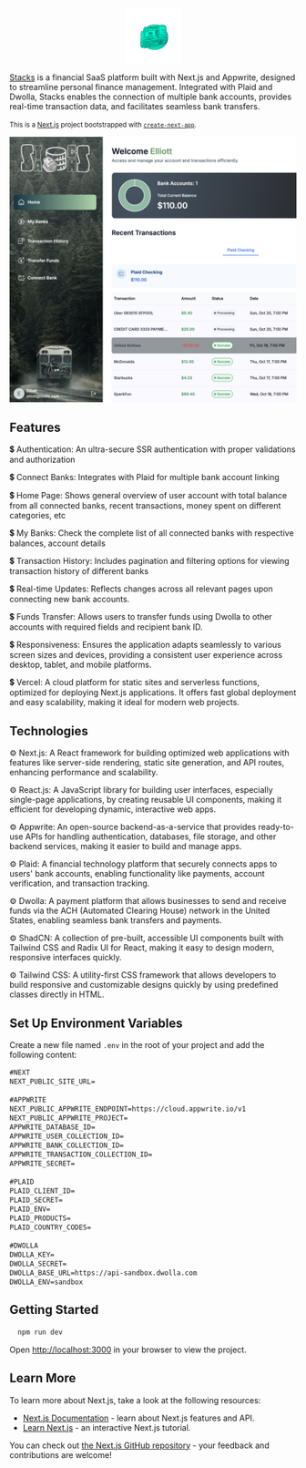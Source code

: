 <div style="display: flex; align-items: center; justify-content: center">
  <img src="./public/assets/wad.png" alt="cash" width="100" height="100" style="margin-right: 0px;">
  <!-- <h3>Stacks</h3> -->
</div>

[Stacks](https://banking-app-drab-beta.vercel.app/) is a financial SaaS platform built with Next.js and Appwrite, designed to streamline personal finance management. Integrated with Plaid and Dwolla, Stacks enables the connection of multiple bank accounts, provides real-time transaction data, and facilitates seamless bank transfers. 

<small>This is a [Next.js](https://nextjs.org) project bootstrapped with [`create-next-app`](https://nextjs.org/docs/app/api-reference/cli/create-next-app).</small>

![](./public/assets/home.png)

## Features

💲 Authentication: An ultra-secure SSR authentication with proper validations and authorization

💲 Connect Banks: Integrates with Plaid for multiple bank account linking

💲 Home Page: Shows general overview of user account with total balance from all connected banks, recent transactions, money spent on different categories, etc

💲 My Banks: Check the complete list of all connected banks with respective balances, account details

💲 Transaction History: Includes pagination and filtering options for viewing transaction history of different banks

💲 Real-time Updates: Reflects changes across all relevant pages upon connecting new bank accounts.

💲 Funds Transfer: Allows users to transfer funds using Dwolla to other accounts with required fields and recipient bank ID.

💲 Responsiveness: Ensures the application adapts seamlessly to various screen sizes and devices, providing a consistent user experience across desktop, tablet, and mobile platforms.

💲 Vercel:
A cloud platform for static sites and serverless functions, optimized for deploying Next.js applications. It offers fast global deployment and easy scalability, making it ideal for modern web projects.

## Technologies
⚙️ Next.js:
A React framework for building optimized web applications with features like server-side rendering, static site generation, and API routes, enhancing performance and scalability.

⚙️ React.js:
A JavaScript library for building user interfaces, especially single-page applications, by creating reusable UI components, making it efficient for developing dynamic, interactive web apps. 

⚙️ Appwrite: An open-source backend-as-a-service that provides ready-to-use APIs for handling authentication, databases, file storage, and other backend services, making it easier to build and manage apps.

⚙️ Plaid:
A financial technology platform that securely connects apps to users' bank accounts, enabling functionality like payments, account verification, and transaction tracking.

⚙️ Dwolla:
A payment platform that allows businesses to send and receive funds via the ACH (Automated Clearing House) network in the United States, enabling seamless bank transfers and payments.

⚙️ ShadCN:
A collection of pre-built, accessible UI components built with Tailwind CSS and Radix UI for React, making it easy to design modern, responsive interfaces quickly.

⚙️ Tailwind CSS:
A utility-first CSS framework that allows developers to build responsive and customizable designs quickly by using predefined classes directly in HTML.

## Set Up Environment Variables

Create a new file named `.env` in the root of your project and add the following content:

```env
#NEXT
NEXT_PUBLIC_SITE_URL=

#APPWRITE
NEXT_PUBLIC_APPWRITE_ENDPOINT=https://cloud.appwrite.io/v1
NEXT_PUBLIC_APPWRITE_PROJECT=
APPWRITE_DATABASE_ID=
APPWRITE_USER_COLLECTION_ID=
APPWRITE_BANK_COLLECTION_ID=
APPWRITE_TRANSACTION_COLLECTION_ID=
APPWRITE_SECRET=

#PLAID
PLAID_CLIENT_ID=
PLAID_SECRET=
PLAID_ENV=
PLAID_PRODUCTS=
PLAID_COUNTRY_CODES=

#DWOLLA
DWOLLA_KEY=
DWOLLA_SECRET=
DWOLLA_BASE_URL=https://api-sandbox.dwolla.com
DWOLLA_ENV=sandbox
```

## Getting Started

```bash
  npm run dev
```
Open [http://localhost:3000](http://localhost:3000) in your browser to view the project.


## Learn More

To learn more about Next.js, take a look at the following resources:

- [Next.js Documentation](https://nextjs.org/docs) - learn about Next.js features and API.
- [Learn Next.js](https://nextjs.org/learn) - an interactive Next.js tutorial.

You can check out [the Next.js GitHub repository](https://github.com/vercel/next.js) - your feedback and contributions are welcome!
